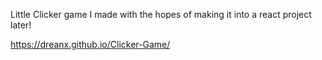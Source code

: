 Little Clicker game I made with the hopes of making it into a react project later!

https://dreanx.github.io/Clicker-Game/
